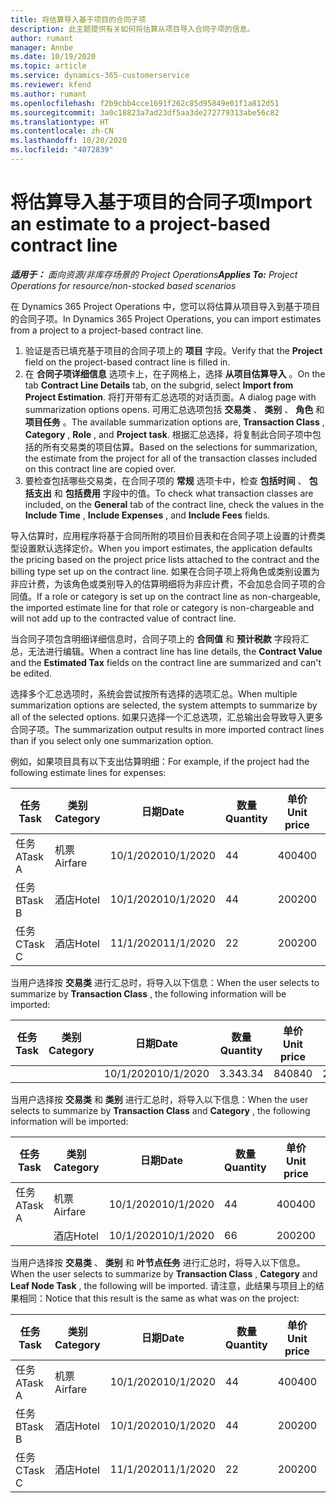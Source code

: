 ```yaml
---
title: 将估算导入基于项目的合同子项
description: 此主题提供有关如何将估算从项目导入合同子项的信息。
author: rumant
manager: Annbe
ms.date: 10/19/2020
ms.topic: article
ms.service: dynamics-365-customerservice
ms.reviewer: kfend
ms.author: rumant
ms.openlocfilehash: f2b9cbb4cce1691f262c85d95849e01f1a812d51
ms.sourcegitcommit: 3a0c18823a7ad23df5aa3de272779313abe56c82
ms.translationtype: HT
ms.contentlocale: zh-CN
ms.lasthandoff: 10/20/2020
ms.locfileid: "4072839"
---
```

# <a name="import-an-estimate-to-a-project-based-contract-line"></a><span data-ttu-id="8feca-103">将估算导入基于项目的合同子项</span><span class="sxs-lookup"><span data-stu-id="8feca-103">Import an estimate to a project-based contract line</span></span>

<span data-ttu-id="8feca-104">_**适用于：** 面向资源/非库存场景的 Project Operations_</span><span class="sxs-lookup"><span data-stu-id="8feca-104">_**Applies To:** Project Operations for resource/non-stocked based scenarios_</span></span>

<span data-ttu-id="8feca-105">在 Dynamics 365 Project Operations 中，您可以将估算从项目导入到基于项目的合同子项。</span><span class="sxs-lookup"><span data-stu-id="8feca-105">In Dynamics 365 Project Operations, you can import estimates from a project to a project-based contract line.</span></span>

1. <span data-ttu-id="8feca-106">验证是否已填充基于项目的合同子项上的 **项目** 字段。</span><span class="sxs-lookup"><span data-stu-id="8feca-106">Verify that the **Project** field on the project-based contract line is filled in.</span></span>
2. <span data-ttu-id="8feca-107">在 **合同子项详细信息** 选项卡上，在子网格上，选择 **从项目估算导入** 。</span><span class="sxs-lookup"><span data-stu-id="8feca-107">On the tab **Contract Line Details** tab, on the subgrid, select **Import from Project Estimation**.</span></span> <span data-ttu-id="8feca-108">将打开带有汇总选项的对话页面。</span><span class="sxs-lookup"><span data-stu-id="8feca-108">A dialog page with summarization options opens.</span></span> <span data-ttu-id="8feca-109">可用汇总选项包括 **交易类** 、 **类别** 、 **角色** 和 **项目任务** 。</span><span class="sxs-lookup"><span data-stu-id="8feca-109">The available summarization options are, **Transaction Class** , **Category** , **Role** , and **Project task**.</span></span> <span data-ttu-id="8feca-110">根据汇总选择，将复制此合同子项中包括的所有交易类的项目估算。</span><span class="sxs-lookup"><span data-stu-id="8feca-110">Based on the selections for summarization, the estimate from the project for all of the transaction classes included on this contract line are copied over.</span></span> 
3. <span data-ttu-id="8feca-111">要检查包括哪些交易类，在合同子项的 **常规** 选项卡中，检查 **包括时间** 、 **包括支出** 和 **包括费用** 字段中的值。</span><span class="sxs-lookup"><span data-stu-id="8feca-111">To check what transaction classes are included, on the **General** tab of the contract line, check the values in the **Include Time** , **Include Expenses** , and **Include Fees** fields.</span></span>

<span data-ttu-id="8feca-112">导入估算时，应用程序将基于合同所附的项目价目表和在合同子项上设置的计费类型设置默认选择定价。</span><span class="sxs-lookup"><span data-stu-id="8feca-112">When you import estimates, the application defaults the pricing based on the project price lists attached to the contract and the billing type set up on the contract line.</span></span> <span data-ttu-id="8feca-113">如果在合同子项上将角色或类别设置为非应计费，为该角色或类别导入的估算明细将为非应计费，不会加总合同子项的合同值。</span><span class="sxs-lookup"><span data-stu-id="8feca-113">If a role or category is set up on the contract line as non-chargeable, the imported estimate line for that role or category is non-chargeable and will not add up to the contracted value of contract line.</span></span>

<span data-ttu-id="8feca-114">当合同子项包含明细详细信息时，合同子项上的 **合同值** 和 **预计税款** 字段将汇总，无法进行编辑。</span><span class="sxs-lookup"><span data-stu-id="8feca-114">When a contract line has line details, the **Contract Value** and the **Estimated Tax** fields on the contract line are summarized and can't be edited.</span></span>

<span data-ttu-id="8feca-115">选择多个汇总选项时，系统会尝试按所有选择的选项汇总。</span><span class="sxs-lookup"><span data-stu-id="8feca-115">When multiple summarization options are selected, the system attempts to summarize by all of the selected options.</span></span> <span data-ttu-id="8feca-116">如果只选择一个汇总选项，汇总输出会导致导入更多合同子项。</span><span class="sxs-lookup"><span data-stu-id="8feca-116">The summarization output results in more imported contract lines than if you select only one summarization option.</span></span>

<span data-ttu-id="8feca-117">例如，如果项目具有以下支出估算明细：</span><span class="sxs-lookup"><span data-stu-id="8feca-117">For example, if the project had the following estimate lines for expenses:</span></span>

| <span data-ttu-id="8feca-118">任务</span><span class="sxs-lookup"><span data-stu-id="8feca-118">Task</span></span> | <span data-ttu-id="8feca-119">类别</span><span class="sxs-lookup"><span data-stu-id="8feca-119">Category</span></span> | <span data-ttu-id="8feca-120">日期</span><span class="sxs-lookup"><span data-stu-id="8feca-120">Date</span></span> | <span data-ttu-id="8feca-121">数量</span><span class="sxs-lookup"><span data-stu-id="8feca-121">Quantity</span></span> | <span data-ttu-id="8feca-122">单价</span><span class="sxs-lookup"><span data-stu-id="8feca-122">Unit price</span></span> | <span data-ttu-id="8feca-123">应收总额</span><span class="sxs-lookup"><span data-stu-id="8feca-123">Amount</span></span> |
| --- | --- | --- | --- | --- | --- |
| <span data-ttu-id="8feca-124">任务 A</span><span class="sxs-lookup"><span data-stu-id="8feca-124">Task A</span></span> | <span data-ttu-id="8feca-125">机票</span><span class="sxs-lookup"><span data-stu-id="8feca-125">Airfare</span></span> | <span data-ttu-id="8feca-126">10/1/2020</span><span class="sxs-lookup"><span data-stu-id="8feca-126">10/1/2020</span></span> | <span data-ttu-id="8feca-127">4</span><span class="sxs-lookup"><span data-stu-id="8feca-127">4</span></span> | <span data-ttu-id="8feca-128">400</span><span class="sxs-lookup"><span data-stu-id="8feca-128">400</span></span> | <span data-ttu-id="8feca-129">1600</span><span class="sxs-lookup"><span data-stu-id="8feca-129">1600</span></span> |
| <span data-ttu-id="8feca-130">任务 B</span><span class="sxs-lookup"><span data-stu-id="8feca-130">Task B</span></span> | <span data-ttu-id="8feca-131">酒店</span><span class="sxs-lookup"><span data-stu-id="8feca-131">Hotel</span></span> | <span data-ttu-id="8feca-132">10/1/2020</span><span class="sxs-lookup"><span data-stu-id="8feca-132">10/1/2020</span></span> | <span data-ttu-id="8feca-133">4</span><span class="sxs-lookup"><span data-stu-id="8feca-133">4</span></span> | <span data-ttu-id="8feca-134">200</span><span class="sxs-lookup"><span data-stu-id="8feca-134">200</span></span> | <span data-ttu-id="8feca-135">800</span><span class="sxs-lookup"><span data-stu-id="8feca-135">800</span></span> |
| <span data-ttu-id="8feca-136">任务 C</span><span class="sxs-lookup"><span data-stu-id="8feca-136">Task C</span></span> | <span data-ttu-id="8feca-137">酒店</span><span class="sxs-lookup"><span data-stu-id="8feca-137">Hotel</span></span> | <span data-ttu-id="8feca-138">11/1/2020</span><span class="sxs-lookup"><span data-stu-id="8feca-138">11/1/2020</span></span> | <span data-ttu-id="8feca-139">2</span><span class="sxs-lookup"><span data-stu-id="8feca-139">2</span></span> | <span data-ttu-id="8feca-140">200</span><span class="sxs-lookup"><span data-stu-id="8feca-140">200</span></span> | <span data-ttu-id="8feca-141">400</span><span class="sxs-lookup"><span data-stu-id="8feca-141">400</span></span> |

<span data-ttu-id="8feca-142">当用户选择按 **交易类** 进行汇总时，将导入以下信息：</span><span class="sxs-lookup"><span data-stu-id="8feca-142">When the user selects to summarize by **Transaction Class** , the following information will be imported:</span></span>

| <span data-ttu-id="8feca-143">任务</span><span class="sxs-lookup"><span data-stu-id="8feca-143">Task</span></span> | <span data-ttu-id="8feca-144">类别</span><span class="sxs-lookup"><span data-stu-id="8feca-144">Category</span></span> | <span data-ttu-id="8feca-145">日期</span><span class="sxs-lookup"><span data-stu-id="8feca-145">Date</span></span> | <span data-ttu-id="8feca-146">数量</span><span class="sxs-lookup"><span data-stu-id="8feca-146">Quantity</span></span> | <span data-ttu-id="8feca-147">单价</span><span class="sxs-lookup"><span data-stu-id="8feca-147">Unit price</span></span> | <span data-ttu-id="8feca-148">应收总额</span><span class="sxs-lookup"><span data-stu-id="8feca-148">Amount</span></span> |
| --- | --- | --- | --- | --- | --- |
| &nbsp;  | &nbsp;  | <span data-ttu-id="8feca-149">10/1/2020</span><span class="sxs-lookup"><span data-stu-id="8feca-149">10/1/2020</span></span> | <span data-ttu-id="8feca-150">3.34</span><span class="sxs-lookup"><span data-stu-id="8feca-150">3.34</span></span> | <span data-ttu-id="8feca-151">840</span><span class="sxs-lookup"><span data-stu-id="8feca-151">840</span></span> | <span data-ttu-id="8feca-152">2800</span><span class="sxs-lookup"><span data-stu-id="8feca-152">2800</span></span> |

<span data-ttu-id="8feca-153">当用户选择按 **交易类** 和 **类别** 进行汇总时，将导入以下信息：</span><span class="sxs-lookup"><span data-stu-id="8feca-153">When the user selects to summarize by **Transaction Class** and **Category** , the following information will be imported:</span></span>

| <span data-ttu-id="8feca-154">任务</span><span class="sxs-lookup"><span data-stu-id="8feca-154">Task</span></span> | <span data-ttu-id="8feca-155">类别</span><span class="sxs-lookup"><span data-stu-id="8feca-155">Category</span></span> | <span data-ttu-id="8feca-156">日期</span><span class="sxs-lookup"><span data-stu-id="8feca-156">Date</span></span> | <span data-ttu-id="8feca-157">数量</span><span class="sxs-lookup"><span data-stu-id="8feca-157">Quantity</span></span> | <span data-ttu-id="8feca-158">单价</span><span class="sxs-lookup"><span data-stu-id="8feca-158">Unit price</span></span> | <span data-ttu-id="8feca-159">应收总额</span><span class="sxs-lookup"><span data-stu-id="8feca-159">Amount</span></span> |
| --- | --- | --- | --- | --- | --- |
| <span data-ttu-id="8feca-160">任务 A</span><span class="sxs-lookup"><span data-stu-id="8feca-160">Task A</span></span> | <span data-ttu-id="8feca-161">机票</span><span class="sxs-lookup"><span data-stu-id="8feca-161">Airfare</span></span> | <span data-ttu-id="8feca-162">10/1/2020</span><span class="sxs-lookup"><span data-stu-id="8feca-162">10/1/2020</span></span> | <span data-ttu-id="8feca-163">4</span><span class="sxs-lookup"><span data-stu-id="8feca-163">4</span></span> | <span data-ttu-id="8feca-164">400</span><span class="sxs-lookup"><span data-stu-id="8feca-164">400</span></span> | <span data-ttu-id="8feca-165">1600</span><span class="sxs-lookup"><span data-stu-id="8feca-165">1600</span></span> |
| &nbsp;  | <span data-ttu-id="8feca-166">酒店</span><span class="sxs-lookup"><span data-stu-id="8feca-166">Hotel</span></span> | <span data-ttu-id="8feca-167">10/1/2020</span><span class="sxs-lookup"><span data-stu-id="8feca-167">10/1/2020</span></span> | <span data-ttu-id="8feca-168">6</span><span class="sxs-lookup"><span data-stu-id="8feca-168">6</span></span> | <span data-ttu-id="8feca-169">200</span><span class="sxs-lookup"><span data-stu-id="8feca-169">200</span></span> | <span data-ttu-id="8feca-170">1200</span><span class="sxs-lookup"><span data-stu-id="8feca-170">1200</span></span> |

<span data-ttu-id="8feca-171">当用户选择按 **交易类** 、 **类别** 和 **叶节点任务** 进行汇总时，将导入以下信息。</span><span class="sxs-lookup"><span data-stu-id="8feca-171">When the user selects to summarize by **Transaction Class** , **Category** and **Leaf Node Task** , the following will be imported.</span></span> <span data-ttu-id="8feca-172">请注意，此结果与项目上的结果相同：</span><span class="sxs-lookup"><span data-stu-id="8feca-172">Notice that this result is the same as what was on the project:</span></span>

| <span data-ttu-id="8feca-173">任务</span><span class="sxs-lookup"><span data-stu-id="8feca-173">Task</span></span> | <span data-ttu-id="8feca-174">类别</span><span class="sxs-lookup"><span data-stu-id="8feca-174">Category</span></span> | <span data-ttu-id="8feca-175">日期</span><span class="sxs-lookup"><span data-stu-id="8feca-175">Date</span></span> | <span data-ttu-id="8feca-176">数量</span><span class="sxs-lookup"><span data-stu-id="8feca-176">Quantity</span></span> | <span data-ttu-id="8feca-177">单价</span><span class="sxs-lookup"><span data-stu-id="8feca-177">Unit price</span></span> | <span data-ttu-id="8feca-178">应收总额</span><span class="sxs-lookup"><span data-stu-id="8feca-178">Amount</span></span> |
| --- | --- | --- | --- | --- | --- |
| <span data-ttu-id="8feca-179">任务 A</span><span class="sxs-lookup"><span data-stu-id="8feca-179">Task A</span></span> | <span data-ttu-id="8feca-180">机票</span><span class="sxs-lookup"><span data-stu-id="8feca-180">Airfare</span></span> | <span data-ttu-id="8feca-181">10/1/2020</span><span class="sxs-lookup"><span data-stu-id="8feca-181">10/1/2020</span></span> | <span data-ttu-id="8feca-182">4</span><span class="sxs-lookup"><span data-stu-id="8feca-182">4</span></span> | <span data-ttu-id="8feca-183">400</span><span class="sxs-lookup"><span data-stu-id="8feca-183">400</span></span> | <span data-ttu-id="8feca-184">1600</span><span class="sxs-lookup"><span data-stu-id="8feca-184">1600</span></span> |
| <span data-ttu-id="8feca-185">任务 B</span><span class="sxs-lookup"><span data-stu-id="8feca-185">Task B</span></span> | <span data-ttu-id="8feca-186">酒店</span><span class="sxs-lookup"><span data-stu-id="8feca-186">Hotel</span></span> | <span data-ttu-id="8feca-187">10/1/2020</span><span class="sxs-lookup"><span data-stu-id="8feca-187">10/1/2020</span></span> | <span data-ttu-id="8feca-188">4</span><span class="sxs-lookup"><span data-stu-id="8feca-188">4</span></span> | <span data-ttu-id="8feca-189">200</span><span class="sxs-lookup"><span data-stu-id="8feca-189">200</span></span> | <span data-ttu-id="8feca-190">800</span><span class="sxs-lookup"><span data-stu-id="8feca-190">800</span></span> |
| <span data-ttu-id="8feca-191">任务 C</span><span class="sxs-lookup"><span data-stu-id="8feca-191">Task C</span></span> | <span data-ttu-id="8feca-192">酒店</span><span class="sxs-lookup"><span data-stu-id="8feca-192">Hotel</span></span> | <span data-ttu-id="8feca-193">11/1/2020</span><span class="sxs-lookup"><span data-stu-id="8feca-193">11/1/2020</span></span> | <span data-ttu-id="8feca-194">2</span><span class="sxs-lookup"><span data-stu-id="8feca-194">2</span></span> | <span data-ttu-id="8feca-195">200</span><span class="sxs-lookup"><span data-stu-id="8feca-195">200</span></span> | <span data-ttu-id="8feca-196">400</span><span class="sxs-lookup"><span data-stu-id="8feca-196">400</span></span> |
